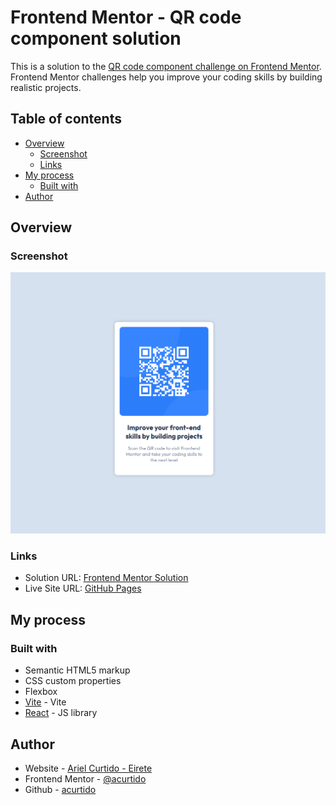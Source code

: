 # Frontend Mentor - QR code component solution

This is a solution to the [QR code component challenge on Frontend Mentor](https://www.frontendmentor.io/challenges/qr-code-component-iux_sIO_H). Frontend Mentor challenges help you improve your coding skills by building realistic projects. 

## Table of contents

- [Overview](#overview)
  - [Screenshot](#screenshot)
  - [Links](#links)
- [My process](#my-process)
  - [Built with](#built-with)
- [Author](#author)

## Overview

### Screenshot

![screenshot](./public/screenshot.png)

### Links

- Solution URL: [Frontend Mentor Solution](https://your-solution-url.com)
- Live Site URL: [GitHub Pages](https://your-live-site-url.com)

## My process

### Built with

- Semantic HTML5 markup
- CSS custom properties
- Flexbox
- [Vite](https://vitejs.dev/) - Vite
- [React](https://reactjs.org/) - JS library

## Author

- Website - [Ariel Curtido - Eirete](https://eirete.com/)
- Frontend Mentor - [@acurtido](https://www.frontendmentor.io/profile/acurtido)
- Github - [acurtido](https://github.com/acurtido)

